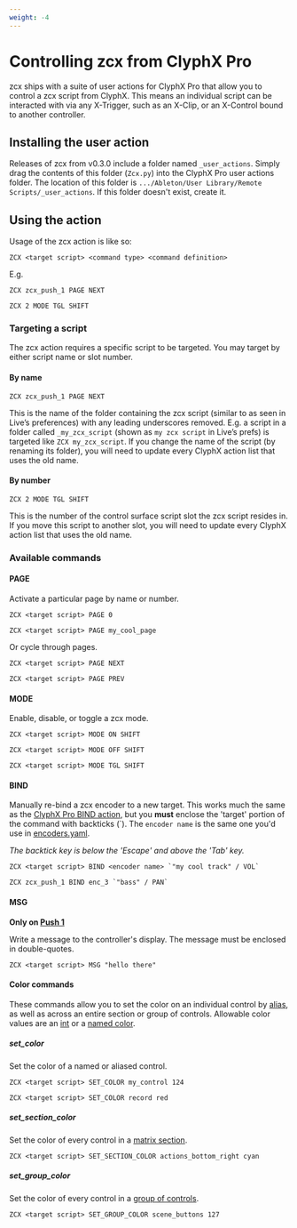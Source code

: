 ```yaml
---
weight: -4
---
```


# Controlling zcx from ClyphX Pro

zcx ships with a suite of user actions for ClyphX Pro that allow you to control a zcx script from ClyphX. This means an individual script can be interacted with via any X-Trigger, such as an X-Clip, or an X-Control bound to another controller.

## Installing the user action

Releases of zcx from v0.3.0 include a folder named `_user_actions`. Simply drag the contents of this folder (`Zcx.py`) into the ClyphX Pro user actions folder. The location of this folder is `.../Ableton/User Library/Remote Scripts/_user_actions`. If this folder doesn't exist, create it.

## Using the action

Usage of the zcx action is like so:

`ZCX <target script> <command type> <command definition>`

E.g.

`ZCX zcx_push_1 PAGE NEXT`

`ZCX 2 MODE TGL SHIFT`

### Targeting a script

The zcx action requires a specific script to be targeted. You may target by either script name or slot number.

#### By name

`ZCX zcx_push_1 PAGE NEXT`

This is the name of the folder containing the zcx script (similar to as seen in Live’s preferences) with any leading underscores removed. E.g. a script in a folder called `_my_zcx_script` (shown as `my zcx script` in Live’s prefs) is targeted like `ZCX my_zcx_script`. If you change the name of the script (by renaming its folder), you will need to update every ClyphX action list that uses the old name.

#### By number

`ZCX 2 MODE TGL SHIFT`

This is the number of the control surface script slot the zcx script resides in. If you move this script to another slot, you will need to update every ClyphX action list that uses the old name.

### Available commands

#### PAGE

Activate a particular page by name or number.

`ZCX <target script> PAGE 0`

`ZCX <target script> PAGE my_cool_page`

Or cycle through pages.

`ZCX <target script> PAGE NEXT`

`ZCX <target script> PAGE PREV`

#### MODE

Enable, disable, or toggle a zcx mode.

`ZCX <target script> MODE ON SHIFT`

`ZCX <target script> MODE OFF SHIFT`

`ZCX <target script> MODE TGL SHIFT`

#### BIND

Manually re-bind a zcx encoder to a new target.
This works much the same as the [ClyphX Pro BIND action](https://www.cxpman.com/action-reference/global-actions/#bind-i-x), but you **must** enclose the 'target' portion of the command with backticks (\`).
The `encoder name` is the same one you'd use in [encoders.yaml](/reference/configuration-files/encoders).

_The backtick key is below the 'Escape' and above the 'Tab' key._

``ZCX <target script> BIND <encoder name> `"my cool track" / VOL` ``

``ZCX zcx_push_1 BIND enc_3 `"bass" / PAN` ``

#### MSG

**Only on [Push 1](/reference/hardware-reference/push-1)**

Write a message to the controller's display. The message must be enclosed in double-quotes.

`ZCX <target script> MSG "hello there"`

#### Color commands

These commands allow you to set the color on an individual control by [alias](/reference/control-reference/z-control#alias), as well as across an entire section or group of controls.
Allowable color values are an [int](/reference/color-reference#midi-value) or a [named color](/reference/color-reference#name).

##### set_color

Set the color of a named or aliased control.

`ZCX <target script> SET_COLOR my_control 124`

`ZCX <target script> SET_COLOR record red`

##### set_section_color

Set the color of every control in a [matrix section](/tutorials/getting-started/zcx-concepts/#matrix-sections).

`ZCX <target script> SET_SECTION_COLOR actions_bottom_right cyan`

##### set_group_color

Set the color of every control in a [group of controls](/reference/template-reference/#group-templates).

`ZCX <target script> SET_GROUP_COLOR scene_buttons 127`

